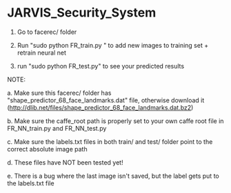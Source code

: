 # JARVIS_Security_System

1. Go to facerec/ folder

2. Run "sudo python FR_train.py <name>" to add new images to training set + retrain neural net

3. run "sudo python FR_test.py" to see your predicted results

NOTE:

a. Make sure this facerec/ folder has "shape_predictor_68_face_landmarks.dat" file, otherwise download it (http://dlib.net/files/shape_predictor_68_face_landmarks.dat.bz2)

b. Make sure the caffe_root path is properly set to your own caffe root file in FR_NN_train.py and FR_NN_test.py

c. Make sure the labels.txt files in both train/ and test/ folder point to the correct absolute image path

d. These files have NOT been tested yet!

e. There is a bug where the last image isn't saved, but the label gets put to the labels.txt file
